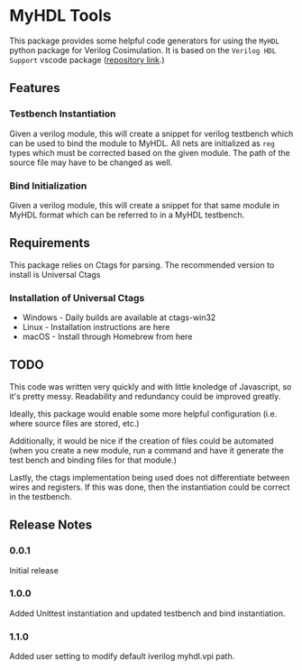 # MyHDL Tools

This package provides some helpful code generators for using the `MyHDL` python package for Verilog Cosimulation. It is based on the `Verilog HDL Support` vscode package ([repository link](https://github.com/mshr-h/vscode-verilog-hdl-support).)

## Features

### Testbench Instantiation

Given a verilog module, this will create a snippet for verilog testbench which can be used to bind the module to MyHDL. All nets are initialized as `reg` types which must be corrected based on the given module. The path of the source file may have to be changed as well.

### Bind Initialization

Given a verilog module, this will create a snippet for that same module in MyHDL format which can be referred to in a MyHDL testbench.

## Requirements

This package relies on Ctags for parsing. The recommended version to install is Universal Ctags

### Installation of Universal Ctags

- Windows - Daily builds are available at ctags-win32
- Linux - Installation instructions are here
- macOS - Install through Homebrew from here

## TODO

This code was written very quickly and with little knoledge of Javascript, so it's pretty messy. Readability and redundancy could be improved greatly.

Ideally, this package would enable some more helpful configuration (i.e. where source files are stored, etc.)

Additionally, it would be nice if the creation of files could be automated (when you create a new module, run a command and have it generate the test bench and binding files for that module.)

Lastly, the ctags implementation being used does not differentiate between wires and registers. If this was done, then the instantiation could be correct in the testbench.

## Release Notes

### 0.0.1

Initial release

### 1.0.0

Added Unittest instantiation and updated testbench and bind instantiation.

### 1.1.0

Added user setting to modify default iverilog myhdl.vpi path.
